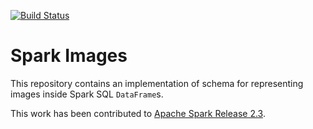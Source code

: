 [![Build Status](https://travis-ci.org/Microsoft/spark-images.svg?branch=master)](https://travis-ci.org/Microsoft/spark-images)

# Spark Images
This repository contains an implementation of schema for representing images inside Spark SQL ``DataFrame``s. 

This work has been contributed to [Apache Spark Release 2.3](https://spark.apache.org/releases/spark-release-2-3-0.html).
